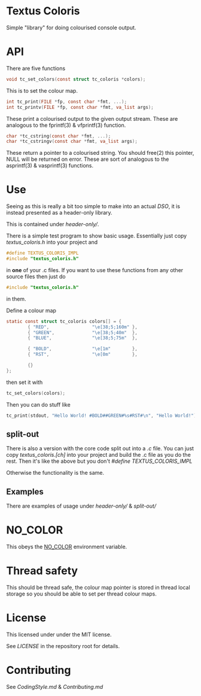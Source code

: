 # Textus Coloris

Simple "library" for doing colourised console output.

# API

There are five functions

```C
void tc_set_colors(const struct tc_coloris *colors);
```

This is to set the colour map.

```C
int tc_print(FILE *fp, const char *fmt, ...);
int tc_printv(FILE *fp, const char *fmt, va_list args);
```

These print a colourised output to the given output stream. These are
analogous to the fprintf(3) & vfprintf(3) function.

```C
char *tc_cstring(const char *fmt, ...);
char *tc_cstringv(const char *fmt, va_list args);
```

These return a pointer to a colourised string. You should free(2) this
pointer, NULL will be returned on error. These are sort of analogous to the
asprintf(3) & vasprintf(3) functions.

# Use

Seeing as this is really a bit too simple to make into an actual _DSO_, it is
instead presented as a header-only library.

This is contained under _header-only/_.

There is a simple test program to show basic usage. Essentially just copy
_textus\_coloris.h_ into your project and

```C
#define TEXTUS_COLORIS_IMPL
#include "textus_coloris.h"
```

in **one** of your .c files. If you want to use these functions from any other
source files then just do

```C
#include "textus_coloris.h"
```

in them.

Define a colour map

```C
static const struct tc_coloris colors[] = {
        { "RED",                "\e[38;5;160m" },
        { "GREEN",              "\e[38;5;40m"  },
        { "BLUE",               "\e[38;5;75m"  },

        { "BOLD",               "\e[1m"        },
        { "RST",                "\e[0m"        },

        {}
};
```

then set it with

```C
tc_set_colors(colors);
```

Then you can do stuff like

```C
tc_print(stdout, "Hello World! #BOLD##GREEN#%s#RST#\n", "Hello World!");
```

## split-out

There is also a version with the core code split out into a _.c_ file. You
can just copy _textus\_coloris.[ch]_ into your project and build the .c file
as you do the rest. Then it's like the above but you don't
_#define TEXTUS\_COLORIS\_IMPL_

Otherwise the functionality is the same.

## Examples

There are examples of usage under _header-only/_ & _split-out/_

# NO\_COLOR

This obeys the [NO\_COLOR](https://no-color.org/) environment variable.

# Thread safety

This should be thread safe, the colour map pointer is stored in thread local
storage so you should be able to set per thread colour maps.

# License

This licensed under under the MIT license.

See *LICENSE* in the repository root for details.

# Contributing

See *CodingStyle.md* & *Contributing.md*
